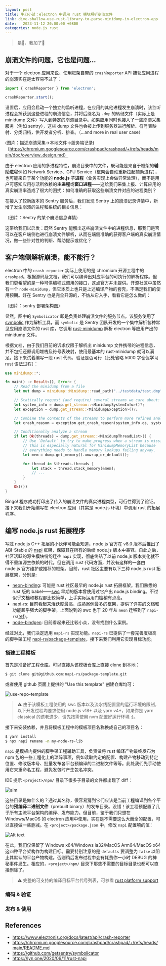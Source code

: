 ```yaml
---
layout: post
title: 牛刀小试：electron 中调用 rust 模块解析崩溃文件
link: dive-shallow-use-rust-library-to-parse-minidump-in-electron-app
date:   2023-11-12 20:00:00 +0800
categories: node.js rust
---
```


> 是🦀，我加了🦀

## 崩溃文件的问题，它也是问题...

对于一个 electron 应用来说，使用框架自带的 `crashReporter` API 捕获应用进程的崩溃实在是太容易不过了：

```ts
import { crashReporter } from 'electron';

crashReporter.start();
```

设置后，应用会启动一个独立的监听进程，在应用的其他进程发生崩溃时，该监听进程会捕获到这些进程的崩溃信息，并将后缀名为 `.dmp` 的转储文件（实际上是 minidump 文件）写入到特定的崩溃目录中。如果应用同时也接入了一些崩溃采集服务（例如 sentry），这些 dump 文件也会被上传到服务器进行解析、符号表映射、分类归档，供开发者分析、排查。（...and more in real user case）

(图片：描述崩溃采集->本地文件->服务端记录)
（https://chromium.googlesource.com/crashpad/crashpad/+/refs/heads/main/doc/overview_design.md）

由于 electron 应用的多进程特性，崩溃目录中的文件，既可能是来自于框架的**辅助进程**例如 Network Service、GPU Service（框架会自动重新拉起辅助进程），也可能来自于某个功能的 **node.js 子进程**（业务实现上会做异常处理），而不是用户可感知应用存活所依赖的**主进程**或**窗口进程**——这给我们采集上报、计算应用的真实崩溃率造成了很大的困扰：如何准确的获取这些崩溃文件对应的进程类别？

在接入了较新版本的 Sentry 服务后，我们发现 Sentry 上的崩溃记录详情中，新增了发生崩溃的进程和系统的相关信息：

（图片：Sentry 的某个崩溃信息详情）

这带给我们以启发：既然 Sentry 能解出这些崩溃文件中的进程信息，那我们是否可以在客户端侧也进行崩溃文件解析，从而在端侧准确的获得客户端的真实崩溃情况，做一些针对性的判断、帮助提示或优化？

## 客户端侧解析崩溃，能不能行？

electron 中的 `crash-reporter` 实际上使用的是 chromium 开源工程中的 `crashpad`。根据源码及文档，我们可以编译出对应平台的可执行的解析程序。但我们更希望的是一种可供编程式调用的接口，这点官方并未提供。开源社区中虽然有一个 `node-minidump`，但它本质上也只是上述编译产物的套壳，不满足我们的使用预期。好在 Sentry 也是完全开源的，不妨从它入手，看看它是怎么做的：

（图片：sentry 部署架构图）

显然，图中的 `Symbolicator` 即是负责处理崩溃文件的服务节点。该服务使用了 [symbolic](https://github.com/getsentry/symbolic) 作为解析工具，而 `symbolic` 是 Sentry 团队开发的一个集中解析各种常见应用崩溃文件的 rust 库，它调用 [rust-minidump](https://github.com/rust-minidump/rust-minidump) 解析 electron 等应用产出的 minidump 文件。

根据文档，由于我们目前的诉求仅限于解析出 minidump 文件携带的进程信息，并不包括还原调用堆栈及符号表映射，使用最基本的 rust-minidump 就可以满足。接下来试着编写一段 rust 代码，验证是否可行（此处省略 5000 字仓促学习 rust 语法过程）：

```rust
use minidump::*;

fn main() -> Result<(), Error> {
    // Read the minidump from a file
    let mut dump = minidump::Minidump::read_path("../testdata/test.dmp")?;

    // Statically request (and require) several streams we care about:
    let system_info = dump.get_stream::<MinidumpSystemInfo>()?;
    let exception = dump.get_stream::<MinidumpException>()?;

    // Combine the contents of the streams to perform more refined analysis
    let crash_reason = exception.get_crash_reason(system_info.os, system_info.cpu);

    // Conditionally analyze a stream
    if let Ok(threads) = dump.get_stream::<MinidumpThreadList>() {
        // Use `Default` to try to make progress when a stream is missing.
        // This is especially natural for MinidumpMemoryList because
        // everything needs to handle memory lookups failing anyway.
        let mem = dump.get_memory().unwrap_or_default();

        for thread in &threads.threads {
            let stack = thread.stack_memory(&mem);
            // ...
        }
    }
    Ok(())
}
```

Bingo! 程序成功打印出了传入的崩溃文件的真实进程类型，可行性得到了验证。
接下来我们开始编写在 electron 应用（其实是 node.js 环境）中调用 rust 的拓展程序。

## 编写 node.js rust 拓展程序

写过 node.js C++ 拓展的小伙伴可能会知道，node.js 官方在 v8.0 版本后推出了 ABI-Stable 的 [napi](https://nodejs.org/api/n-api.html) 框架，保障其在所有的后续 node.js 版本中兼容。自此之后，社区活跃的源生模块纷纷迁往 `napi` 实现，彻底终结了以前 node.js 版本变化就不得不重编源生依赖的时代。但在调用 rust 代码方面，并没有这样的一套由 node.js 官方维护或推荐的框架。目前，rust 社区主要有以下三种 node.js rust 拓展框架，分别是:

- [neon-binding](https://github.com/neon-bindings/neon): 可能是 rust 社区最早的 node.js rust 拓展框架。我们熟悉的 rust 版的 babel——[swc](https://github.com/swc-project/swc) 早期的版本曾使用过它产出 node.js binding。不过似乎文档和教程都比较简单，上手实际运用门槛稍有点高。
- [napi-rs](https://github.com/napi-rs/napi-rs): 目前看起来活跃度最高、成熟案例最多的框架，提供了详实的文档和功能超乎强大的脚手架。上面说到的 swc 也于 20 年从 `neon` 迁移到了 `napi-rs`([ref](https://github.com/swc-project/swc/issues/852))。
- [node-bindgen](https://github.com/infinyon/node-bindgen): 目前看起来还比较小众，没有找到什么案例。

经过对比，我们决定选用 `napi-rs` 实现功能。`napi-rs` 已提供了一套完善度极高的脚手架工程 [napi-rs/package-template](https://github.com/napi-rs/package-template)，接下来我们利用它实现目标功能。

### 搭建工程模板

首先是准备好工程仓库。可以直接从该模板仓库上直接 clone 到本地：

```bash
$ git clone git@github.com:napi-rs/package-template.git
```

或者使用 github 页面上提供的 "Use this template" 创建仓库均可：

![use-repo-template](rs-minidump-repo-use-template.png)

> ⚠ 由于该模板工程使用的 swc 版本以及流水线配置里的运行环境的限制，以下开发过程均要求使用 node.js v18+ 以及 yarn v4+，如果你是 yarn classical 的遗老遗少，请先按需使用 nvm 配置好运行环境 :)。

接下来安装依赖，并且将模板工程中的模板项目名称换成自己的项目名：

```bash
$ yarn install
$ npx napi rename -n my-node-rs-lib
```

`napi` 是模板内提供的脚手架工程辅助工具，负责做将 rust 编译产物最终发布为 npm 包的一些工程化上的琐碎事项，例如读取约定的配置、构建产物移动到特定位置、修改版本号、批量发布各平台预编译的二进制文件等等。此处我们先手动使用它来重命名工程，避免发包时产生包名冲突。

IDE 提示 `<project>/npm/` 目录下很多子目录的文件都出现了 diff：

![alm](rs-minidump-repo-rename.png)

这些目录是做什么的？通过其名称，很容易猜到它们应该是当前工程编译到各个平台的**预编译二进制文件**（prebuilt binary）的发布目录。没错！该工程预配置了几乎所有主流平台架构的编译、发布能力。但目前，鉴于我们只想在 Windows/MacOS 的 electron 应用中使用，实在是不需要这么大而全的配置，可以直接做一些删减。在 `<project>/package.json` 中，修改 `napi` 配置项的值：

![Alt text](rs-minidump-repo-build-target.png)

在此，我们仅保留了 Windows x64/Windows ia32/MacOS Arm64/MacOS x64 这四种平台架构作为构建目标。需要特别注意的是 `defaults` 要调整为 `false` 以阻止其默认的平台产物构建，否则稍后发布过程中会有耗费你一小时 DEBUG 的神秘事件发生。相应的，`<project>/npm/` 目录下那些不需要的目标目录也都可以直接删除了。

> ⚠ 完整的可支持的编译目标平台代号列表，可参看 [rust platform support](https://doc.rust-lang.org/nightly/rustc/platform-support.html)

### 编码 & 验证


### 发布 & 使用


## References

- <https://www.electronjs.org/docs/latest/api/crash-reporter>
- <https://chromium.googlesource.com/crashpad/crashpad/+/refs/heads/main/README.md>
- <https://github.com/getsentry/symbolicator>
- <https://lyn.one/2020/09/11/rust-napi>
